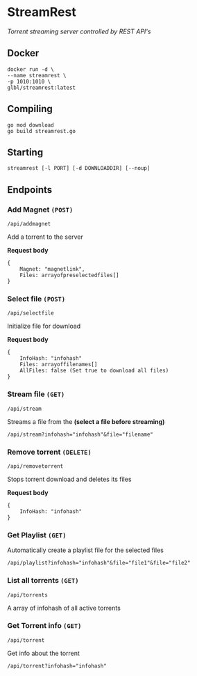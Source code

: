 # StreamRest
*Torrent streaming server controlled by REST API's*

## Docker
```
docker run -d \
--name streamrest \
-p 1010:1010 \
glbl/streamrest:latest
```

## Compiling
```
go mod download
go build streamrest.go
```

## Starting
`streamrest [-l PORT] [-d DOWNLOADDIR] [--noup]`

## Endpoints

### Add Magnet `(POST)`
`/api/addmagnet`

Add a torrent to the server

**Request body**
```
{
    Magnet: "magnetlink",
    Files: arrayofpreselectedfiles[]
}
```

### Select file `(POST)`
`/api/selectfile`

Initialize file for download

**Request body**
```
{
    InfoHash: "infohash"
    Files: arrayoffilenames[]
    AllFiles: false (Set true to download all files)
}
```

### Stream file `(GET)`
`/api/stream`

Streams a file from the **(select a file before streaming)**

```
/api/stream?infohash="infohash"&file="filename"
```

### Remove torrent `(DELETE)`
`/api/removetorrent`

Stops torrent download and deletes its files

**Request body**
```
{
    InfoHash: "infohash"
}
```

### Get Playlist `(GET)`

Automatically create a playlist file for the selected files

`/api/playlist?infohash="infohash"&file="file1"&file="file2"`

### List all torrents `(GET)`
`/api/torrents`

A array of infohash of all active torrents

### Get Torrent info `(GET)`
`/api/torrent`

Get info about the torrent

```
/api/torrent?infohash="infohash"
```